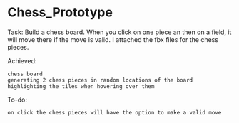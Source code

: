 # Chess_Prototype

Task: Build a chess board. When you click on one piece an then on a field, it will move there if the move is valid. I attached the fbx files for the chess pieces.

Achieved:

    chess board
    generating 2 chess pieces in random locations of the board
    highlighting the tiles when hovering over them

To-do:

    on click the chess pieces will have the option to make a valid move
